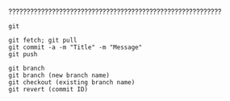 ???????????????????????????????????????????????????????????

`git`
```
git fetch; git pull
git commit -a -m "Title" -m "Message"
git push
```
```
git branch 
git branch (new branch name)
git checkout (existing branch name)
git revert (commit ID)
```
